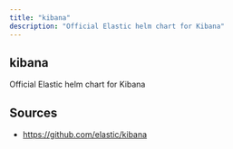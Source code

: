 ```yaml
---
title: "kibana"
description: "Official Elastic helm chart for Kibana"
---
```


## kibana

Official Elastic helm chart for Kibana

## Sources

- https://github.com/elastic/kibana
